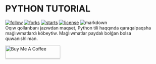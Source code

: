 # PYTHON TUTORIAL
[![follow](https://img.shields.io/github/followers/qaraqalpaqsha.svg?style=social&label=Follow&maxAge=2592000)](https://github.com/qaraqalpaqsha?tab=followers)
[![forks](https://img.shields.io/github/forks/qaraqalpaqsha/python-tutorial.svg)](https://github.com/qaraqalpaqsha/python-tutorial/forks)
[![starts](https://img.shields.io/github/stars/qaraqalpaqsha/python-tutorial.svg)](https://github.com/qaraqalpaqsha/python-tutorial/stargazers)
[![license](https://img.shields.io/github/license/qaraqalpaqsha/python-tutorial.svg)](https://github.com/qaraqalpaqsha/python-tutorial/blob/main/LICENSE) 
![markdown](https://img.shields.io/badge/Made%20with-Markdown-1f425f.svg) <br>
Oqıw qollanbanı jazıwdan maqset, Python tili haqqında qaraqalpaqsha maģlıwmatlardı kóbeytiw. Maģlıwmatlar paydalı bolģan bolsa quwanıshlıman.


<a href="https://payme.uz/@developerturdibek" target="_blank"><img src="https://www.buymeacoffee.com/assets/img/custom_images/orange_img.png" alt="Buy Me A Coffee" style="height: 41px !important;width: 174px !important;box-shadow: 0px 3px 2px 0px rgba(190, 190, 190, 0.5) !important;-webkit-box-shadow: 0px 3px 2px 0px rgba(190, 190, 190, 0.5) !important;" ></a>
